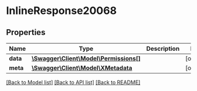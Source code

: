# InlineResponse20068

## Properties
Name | Type | Description | Notes
------------ | ------------- | ------------- | -------------
**data** | [**\Swagger\Client\Model\Permissions[]**](Permissions.md) |  | [optional] 
**meta** | [**\Swagger\Client\Model\XMetadata**](XMetadata.md) |  | [optional] 

[[Back to Model list]](../../README.md#documentation-for-models) [[Back to API list]](../../README.md#documentation-for-api-endpoints) [[Back to README]](../../README.md)

